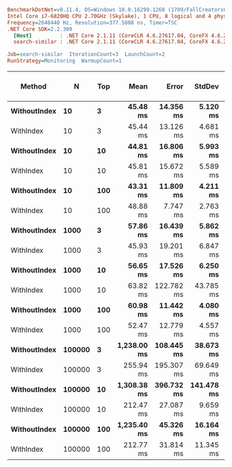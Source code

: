 ``` ini

BenchmarkDotNet=v0.11.4, OS=Windows 10.0.16299.1268 (1709/FallCreatorsUpdate/Redstone3)
Intel Core i7-6820HQ CPU 2.70GHz (Skylake), 1 CPU, 8 logical and 4 physical cores
Frequency=2648440 Hz, Resolution=377.5808 ns, Timer=TSC
.NET Core SDK=2.2.300
  [Host]         : .NET Core 2.1.11 (CoreCLR 4.6.27617.04, CoreFX 4.6.27617.02), 64bit RyuJIT  [AttachedDebugger]
  search-similar : .NET Core 2.1.11 (CoreCLR 4.6.27617.04, CoreFX 4.6.27617.02), 64bit RyuJIT

Job=search-similar  IterationCount=3  LaunchCount=2  
RunStrategy=Monitoring  WarmupCount=1  

```
|       Method |      N | Top |        Mean |      Error |     StdDev |      Median | Gen 0/1k Op | Gen 1/1k Op | Gen 2/1k Op | Allocated Memory/Op |
|------------- |------- |---- |------------:|-----------:|-----------:|------------:|------------:|------------:|------------:|--------------------:|
| **WithoutIndex** |     **10** |   **3** |    **45.48 ms** |  **14.356 ms** |   **5.120 ms** |    **45.39 ms** |           **-** |           **-** |           **-** |           **550.55 KB** |
|    WithIndex |     10 |   3 |    45.44 ms |  13.126 ms |   4.681 ms |    44.13 ms |           - |           - |           - |           552.91 KB |
| **WithoutIndex** |     **10** |  **10** |    **44.81 ms** |  **16.806 ms** |   **5.993 ms** |    **43.05 ms** |           **-** |           **-** |           **-** |           **550.55 KB** |
|    WithIndex |     10 |  10 |    45.81 ms |  15.672 ms |   5.589 ms |    43.67 ms |           - |           - |           - |           552.91 KB |
| **WithoutIndex** |     **10** | **100** |    **43.31 ms** |  **11.809 ms** |   **4.211 ms** |    **42.63 ms** |           **-** |           **-** |           **-** |           **550.55 KB** |
|    WithIndex |     10 | 100 |    48.88 ms |   7.747 ms |   2.763 ms |    48.84 ms |           - |           - |           - |           552.91 KB |
| **WithoutIndex** |   **1000** |   **3** |    **57.86 ms** |  **16.439 ms** |   **5.862 ms** |    **59.03 ms** |           **-** |           **-** |           **-** |           **550.55 KB** |
|    WithIndex |   1000 |   3 |    45.93 ms |  19.201 ms |   6.847 ms |    43.56 ms |           - |           - |           - |           552.91 KB |
| **WithoutIndex** |   **1000** |  **10** |    **56.65 ms** |  **17.526 ms** |   **6.250 ms** |    **57.19 ms** |           **-** |           **-** |           **-** |           **550.55 KB** |
|    WithIndex |   1000 |  10 |    63.82 ms | 122.782 ms |  43.785 ms |    48.37 ms |           - |           - |           - |           552.98 KB |
| **WithoutIndex** |   **1000** | **100** |    **60.98 ms** |  **11.442 ms** |   **4.080 ms** |    **60.37 ms** |           **-** |           **-** |           **-** |           **550.55 KB** |
|    WithIndex |   1000 | 100 |    52.47 ms |  12.779 ms |   4.557 ms |    52.82 ms |           - |           - |           - |           552.98 KB |
| **WithoutIndex** | **100000** |   **3** | **1,238.00 ms** | **108.445 ms** |  **38.673 ms** | **1,231.95 ms** |           **-** |           **-** |           **-** |           **550.55 KB** |
|    WithIndex | 100000 |   3 |   255.94 ms | 195.307 ms |  69.649 ms |   253.62 ms |           - |           - |           - |           552.91 KB |
| **WithoutIndex** | **100000** |  **10** | **1,308.38 ms** | **396.732 ms** | **141.478 ms** | **1,230.25 ms** |           **-** |           **-** |           **-** |           **550.55 KB** |
|    WithIndex | 100000 |  10 |   212.47 ms |  27.087 ms |   9.659 ms |   216.63 ms |           - |           - |           - |           552.91 KB |
| **WithoutIndex** | **100000** | **100** | **1,235.40 ms** |  **45.326 ms** |  **16.164 ms** | **1,234.31 ms** |           **-** |           **-** |           **-** |           **550.55 KB** |
|    WithIndex | 100000 | 100 |   212.77 ms |  31.814 ms |  11.345 ms |   211.49 ms |           - |           - |           - |           552.91 KB |
